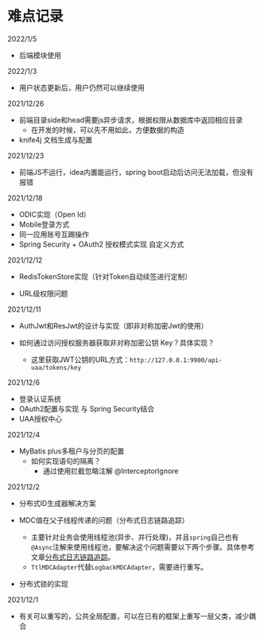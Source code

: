 # 难点记录

2022/1/5

- 后端模块使用



2022/1/3

- 用户状态更新后，用户仍然可以继续使用



2021/12/26

- 前端目录side和head需要js异步请求，根据权限从数据库中返回相应目录
  - 在开发的时候，可以先不用如此，方便数据的构造
- knife4j 文档生成与配置



2021/12/23

- 前端JS不运行，idea内置能运行，spring boot启动后访问无法加载，但没有报错

2021/12/18

- ODIC实现（Open Id）
- Mobile登录方式
- 同一应用账号互踢操作
- Spring Security + OAuth2 授权模式实现 自定义方式



2021/12/12

- RedisTokenStore实现（针对Token自动续签进行定制）

- URL级权限问题

  

2021/12/11

- AuthJwt和ResJwt的设计与实现（即非对称加密Jwt的使用）

- 如何通过访问授权服务器获取非对称加密公钥 Key？具体实现？
  - 这里获取JWT公钥的URL方式：`http://127.0.0.1:9900/api-uaa/tokens/key`



2021/12/6

- 登录认证系统
- OAuth2配置与实现 与 Spring Security结合
- UAA授权中心

2021/12/4

- MyBatis plus多租户与分页的配置
  - 如何实现语句的隔离？
    - 通过使用拦截忽略注解 @InterceptorIgnore

2021/12/2

- 分布式ID生成器解决方案
- MDC值在父子线程传递的问题（分布式日志链路追踪）
  - 主要针对业务会使用线程池(异步、并行处理)，并且`spring`自己也有`@Async`注解来使用线程池，要解决这个问题需要以下两个步骤。具体参考文章[分布式日志链路追踪]()。
  - `TtlMDCAdapter`代替`LogbackMDCAdapter`，需要进行重写。

- 分布式锁的实现

2021/12/1

- 有关可以重写的，公共全局配置，可以在已有的框架上重写一层父类，减少耦合

  

